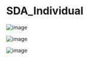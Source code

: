 # SDA_Individual


![image](https://github.com/user-attachments/assets/4bc3f590-8236-4fad-a3c2-4e199182f557)

![image](https://github.com/user-attachments/assets/72543995-e6fe-40ee-919c-c4eb732b05a2)

![image](https://github.com/user-attachments/assets/be329307-cd2f-4b33-8f50-97f28731e674)






